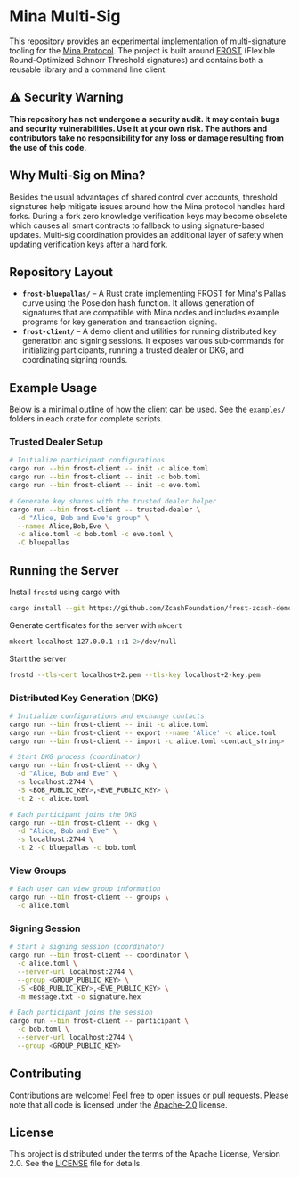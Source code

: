 # Mina Multi-Sig

This repository provides an experimental implementation of multi-signature tooling for the [Mina Protocol](https://minaprotocol.com/).  The project is built around [FROST](https://github.com/cfrg/draft-irtf-cfrg-frost) (Flexible Round-Optimized Schnorr Threshold signatures) and contains both a reusable library and a command line client.

## ⚠️ Security Warning

**This repository has not undergone a security audit.  It may contain bugs and security vulnerabilities.  Use it at your own risk.  The authors and contributors take no responsibility for any loss or damage resulting from the use of this code.**

## Why Multi‑Sig on Mina?

Besides the usual advantages of shared control over accounts, threshold signatures help mitigate issues around how the Mina protocol handles hard forks.  During a fork zero knowledge verification keys may become obselete which causes all smart contracts to fallback to using signature-based updates. Multi‑sig coordination provides an additional layer of safety when updating verification keys after a hard fork.

## Repository Layout

- **`frost-bluepallas/`** – A Rust crate implementing FROST for Mina's Pallas curve using the Poseidon hash function.  It allows generation of signatures that are compatible with Mina nodes and includes example programs for key generation and transaction signing.
- **`frost-client/`** – A demo client and utilities for running distributed key generation and signing sessions.  It exposes various sub‑commands for initializing participants, running a trusted dealer or DKG, and coordinating signing rounds.

## Example Usage

Below is a minimal outline of how the client can be used.  See the `examples/` folders in each crate for complete scripts.

### Trusted Dealer Setup

```bash
# Initialize participant configurations
cargo run --bin frost-client -- init -c alice.toml
cargo run --bin frost-client -- init -c bob.toml
cargo run --bin frost-client -- init -c eve.toml

# Generate key shares with the trusted dealer helper
cargo run --bin frost-client -- trusted-dealer \
  -d "Alice, Bob and Eve's group" \
  --names Alice,Bob,Eve \
  -c alice.toml -c bob.toml -c eve.toml \
  -C bluepallas
```

## Running the Server
Install `frostd` using cargo with
```bash
cargo install --git https://github.com/ZcashFoundation/frost-zcash-demo.git --locked frostd
```

Generate certificates for the server with `mkcert`
```bash
mkcert localhost 127.0.0.1 ::1 2>/dev/null
```

Start the server
```bash
frostd --tls-cert localhost+2.pem --tls-key localhost+2-key.pem
```

### Distributed Key Generation (DKG)

```bash
# Initialize configurations and exchange contacts
cargo run --bin frost-client -- init -c alice.toml
cargo run --bin frost-client -- export --name 'Alice' -c alice.toml
cargo run --bin frost-client -- import -c alice.toml <contact_string>

# Start DKG process (coordinator)
cargo run --bin frost-client -- dkg \
  -d "Alice, Bob and Eve" \
  -s localhost:2744 \
  -S <BOB_PUBLIC_KEY>,<EVE_PUBLIC_KEY> \
  -t 2 -c alice.toml

# Each participant joins the DKG
cargo run --bin frost-client -- dkg \
  -d "Alice, Bob and Eve" \
  -s localhost:2744 \
  -t 2 -C bluepallas -c bob.toml
```

### View Groups
```bash
# Each user can view group information
cargo run --bin frost-client -- groups \
  -c alice.toml
```

### Signing Session

```bash
# Start a signing session (coordinator)
cargo run --bin frost-client -- coordinator \
  -c alice.toml \
  --server-url localhost:2744 \
  --group <GROUP_PUBLIC_KEY> \
  -S <BOB_PUBLIC_KEY>,<EVE_PUBLIC_KEY> \
  -m message.txt -o signature.hex

# Each participant joins the session
cargo run --bin frost-client -- participant \
  -c bob.toml \
  --server-url localhost:2744 \
  --group <GROUP_PUBLIC_KEY>
```

## Contributing

Contributions are welcome!  Feel free to open issues or pull requests.  Please note that all code is licensed under the [Apache-2.0](LICENSE) license.

## License

This project is distributed under the terms of the Apache License, Version 2.0.  See the [LICENSE](LICENSE) file for details.
